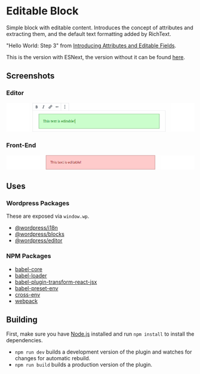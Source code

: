 # Editable Block
Simple block with editable content. Introduces the concept of attributes and extracting them, and the default text formatting added by RichText.

"Hello World: Step 3" from [Introducing Attributes and Editable Fields](https://wordpress.org/gutenberg/handbook/blocks/introducing-attributes-and-editable-fields/).

This is the version with ESNext, the version without it can be found [here](https://github.com/WordPress/gutenberg-examples/tree/master/03-editable).

## Screenshots
### Editor
![A green block with the text "This text is editable!" in progress of being edited, with a toolbar containing various format options.](../images/editable-editor.png)
### Front-End
![A red block with the text "This text is editable!"](../images/editable-client.png)

## Uses
### Wordpress Packages
These are exposed via `window.wp`.
* [@wordpress/i18n](https://wordpress.org/gutenberg/handbook/packages/packages-i18n/)
* [@wordpress/blocks](https://wordpress.org/gutenberg/handbook/packages/packages-blocks/)
* [@wordpress/editor](https://wordpress.org/gutenberg/handbook/packages/packages-editor/)

### NPM Packages
* [babel-core](https://www.npmjs.com/package/babel-core)
* [babel-loader](https://www.npmjs.com/package/babel-loader)
* [babel-plugin-transform-react-jsx](https://www.npmjs.com/package/babel-plugin-transform-react-jsx)
* [babel-preset-env](https://www.npmjs.com/package/babel-preset-env)
* [cross-env](https://www.npmjs.com/package/cross-env)
* [webpack](https://www.npmjs.com/package/webpack)

## Building
First, make sure you have [Node.js](https://nodejs.org/en/) installed and run `npm install` to install the dependencies.
* `npm run dev` builds a development version of the plugin and watches for changes for automatic rebuild.
* `npm run build` builds a production version of the plugin.